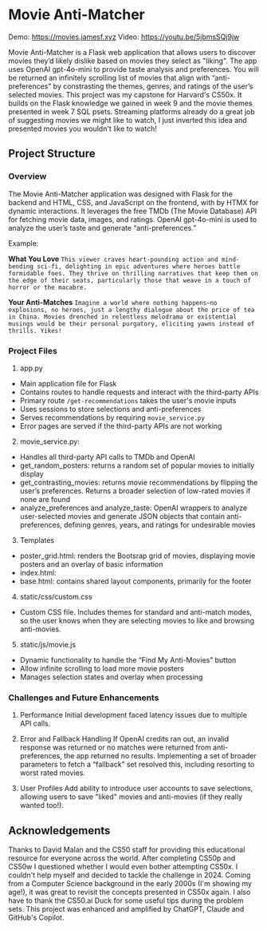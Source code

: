 # Movie Anti-Matcher

Demo: https://movies.jamesf.xyz
Video: https://youtu.be/5jbmsSQj9jw

Movie Anti-Matcher is a Flask web application that allows users to discover movies they’d likely dislike based on movies they select as "liking". The app uses OpenAI gpt-4o-mini to provide taste analysis and preferences.
You will be returned an infinitely scrolling list of movies that align with “anti-preferences” by constrasting the themes, genres, and ratings of the user’s selected movies. 
This project was my capstone for Harvard's CS50x. It builds on the Flask knowledge we gained in week 9 and the movie themes presented in week 7 SQL psets.
Streaming platforms already do a great job of suggesting movies we might like to watch, I just inverted this idea and presented movies you wouldn't like to watch!

## Project Structure

### Overview

The Movie Anti-Matcher application was designed with Flask for the backend and HTML, CSS, and JavaScript on the frontend, with by HTMX for dynamic interactions. It leverages the free TMDb (The Movie Database) API for fetching movie data, images, and ratings.
OpenAI gpt-4o-mini is used to analyze the user’s taste and generate “anti-preferences.”

Example:

**What You Love**
`This viewer craves heart-pounding action and mind-bending sci-fi, delighting in epic adventures where heroes battle formidable foes. They thrive on thrilling narratives that keep them on the edge of their seats, particularly those that weave in a touch of horror or the macabre.`

**Your Anti-Matches**
`Imagine a world where nothing happens—no explosions, no heroes, just a lengthy dialogue about the price of tea in China. Movies drenched in relentless melodrama or existential musings would be their personal purgatory, eliciting yawns instead of thrills. Yikes!`


### Project Files

1.	app.py
- Main application file for Flask
- Contains routes to handle requests and interact with the third-party APIs
- Primary route `/get-recommendations` takes the user's movie inputs
- Uses sessions to store selections and anti-preferences
- Serves recommendations by requiring `movie_service.py`
- Error pages are served if the third-party APIs are not working

2.	movie_service.py:
- Handles all third-party API calls to TMDb and OpenAI
- get_random_posters: returns a random set of popular movies to initially display
- get_contrasting_movies: returns movie recommendations by flipping the user’s preferences. Returns a broader selection of low-rated movies if none are found
- analyze_preferences and analyze_taste: OpenAI wrappers to analyze user-selected movies and generate JSON objects that contain anti-preferences, defining genres, years, and ratings for undesirable movies

3.	Templates
- poster_grid.html: renders the Bootsrap grid of movies, displaying movie posters and an overlay of basic information
- index.html: 
- base.html: contains shared layout components, primarily for the footer

4.	static/css/custom.css
- Custom CSS file. Includes themes for standard and anti-match modes, so the user knows when they are selecting movies to like and browsing anti-movies.

5.	static/js/movie.js
- Dynamic functionality to handle the “Find My Anti-Movies” button
- Allow infinite scrolling to load more movie posters
- Manages selection states and overlay when processing

### Challenges and Future Enhancements

1. Performance
Initial development faced latency issues due to multiple API calls.

2. Error and Fallback Handling
If OpenAI credits ran out, an invalid response was returned or no matches were returned from anti-preferences, the app returned no results.
Implementing a set of broader parameters to fetch a “fallback” set resolved this, including resorting to worst rated movies.

3. User Profiles
Add ability to introduce user accounts to save selections, allowing users to save "liked" movies and anti-movies (if they really wanted too!).

## Acknowledgements

Thanks to David Malan and the CS50 staff for providing this educational resource for everyone across the world. After completing CS50p and CS50w I questioned whether I would even bother attempting CS50x.
I couldn't help myself and decided to tackle the challenge in 2024. Coming from a Computer Science background in the early 2000s (I'm showing my age!), it was great to revisit the concepts
presented in CS50x again. I also have to thank the CS50.ai Duck for some useful tips during the problem sets. This project was enhanced and amplified by ChatGPT, Claude and GitHub's Copilot.